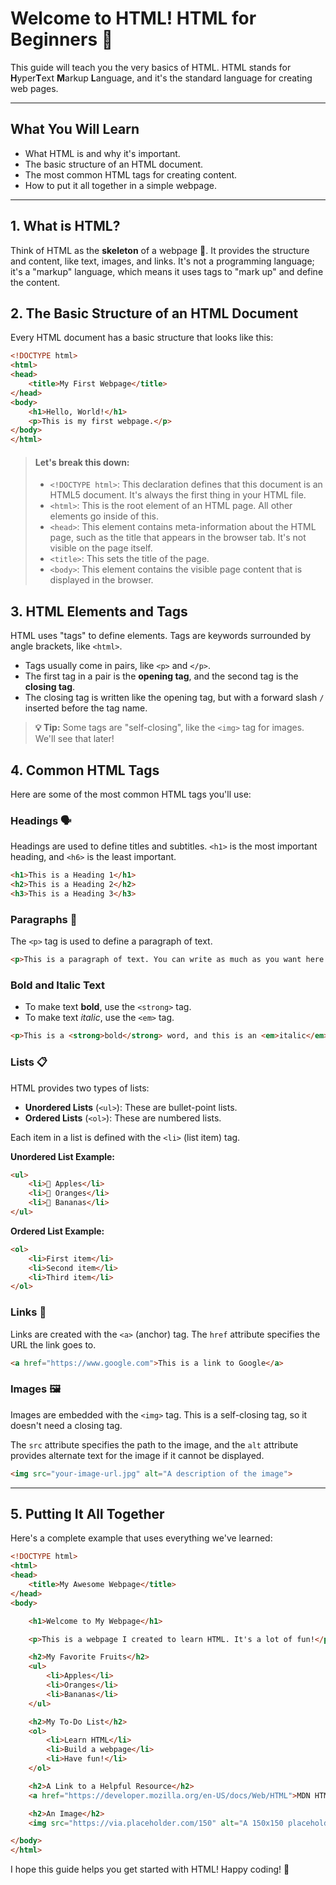 # Welcome to HTML!  HTML for Beginners 🚀

This guide will teach you the very basics of HTML. HTML stands for **H**yper**T**ext **M**arkup **L**anguage, and it's the standard language for creating web pages.

---

## What You Will Learn

*   What HTML is and why it's important.
*   The basic structure of an HTML document.
*   The most common HTML tags for creating content.
*   How to put it all together in a simple webpage.

---

## 1. What is HTML?

Think of HTML as the **skeleton** of a webpage 🦴. It provides the structure and content, like text, images, and links. It's not a programming language; it's a "markup" language, which means it uses tags to "mark up" and define the content.

## 2. The Basic Structure of an HTML Document

Every HTML document has a basic structure that looks like this:

```html
<!DOCTYPE html>
<html>
<head>
    <title>My First Webpage</title>
</head>
<body>
    <h1>Hello, World!</h1>
    <p>This is my first webpage.</p>
</body>
</html>
```

> #### Let's break this down:
>
> *   `<!DOCTYPE html>`: This declaration defines that this document is an HTML5 document. It's always the first thing in your HTML file.
> *   `<html>`: This is the root element of an HTML page. All other elements go inside of this.
> *   `<head>`: This element contains meta-information about the HTML page, such as the title that appears in the browser tab. It's not visible on the page itself.
> *   `<title>`: This sets the title of the page.
> *   `<body>`: This element contains the visible page content that is displayed in the browser.

## 3. HTML Elements and Tags

HTML uses "tags" to define elements. Tags are keywords surrounded by angle brackets, like `<html>`.

*   Tags usually come in pairs, like `<p>` and `</p>`.
*   The first tag in a pair is the **opening tag**, and the second tag is the **closing tag**.
*   The closing tag is written like the opening tag, but with a forward slash `/` inserted before the tag name.

> **💡 Tip:** Some tags are "self-closing", like the `<img>` tag for images. We'll see that later!

## 4. Common HTML Tags

Here are some of the most common HTML tags you'll use:

### Headings 🗣️

Headings are used to define titles and subtitles. `<h1>` is the most important heading, and `<h6>` is the least important.

```html
<h1>This is a Heading 1</h1>
<h2>This is a Heading 2</h2>
<h3>This is a Heading 3</h3>
```

### Paragraphs 📝

The `<p>` tag is used to define a paragraph of text.

```html
<p>This is a paragraph of text. You can write as much as you want here.</p>
```

### Bold and Italic Text

*   To make text **bold**, use the `<strong>` tag.
*   To make text *italic*, use the `<em>` tag.

```html
<p>This is a <strong>bold</strong> word, and this is an <em>italic</em> word.</p>
```

### Lists 📋

HTML provides two types of lists:

*   **Unordered Lists** (`<ul>`): These are bullet-point lists.
*   **Ordered Lists** (`<ol>`): These are numbered lists.

Each item in a list is defined with the `<li>` (list item) tag.

**Unordered List Example:**

```html
<ul>
    <li>🍎 Apples</li>
    <li>🍊 Oranges</li>
    <li>🍌 Bananas</li>
</ul>
```

**Ordered List Example:**

```html
<ol>
    <li>First item</li>
    <li>Second item</li>
    <li>Third item</li>
</ol>
```

### Links 🔗

Links are created with the `<a>` (anchor) tag. The `href` attribute specifies the URL the link goes to.

```html
<a href="https://www.google.com">This is a link to Google</a>
```

### Images 🖼️

Images are embedded with the `<img>` tag. This is a self-closing tag, so it doesn't need a closing tag.

The `src` attribute specifies the path to the image, and the `alt` attribute provides alternate text for the image if it cannot be displayed.

```html
<img src="your-image-url.jpg" alt="A description of the image">
```

---

## 5. Putting It All Together

Here's a complete example that uses everything we've learned:

```html
<!DOCTYPE html>
<html>
<head>
    <title>My Awesome Webpage</title>
</head>
<body>

    <h1>Welcome to My Webpage</h1>

    <p>This is a webpage I created to learn HTML. It's a lot of fun!</p>

    <h2>My Favorite Fruits</h2>
    <ul>
        <li>Apples</li>
        <li>Oranges</li>
        <li>Bananas</li>
    </ul>

    <h2>My To-Do List</h2>
    <ol>
        <li>Learn HTML</li>
        <li>Build a webpage</li>
        <li>Have fun!</li>
    </ol>

    <h2>A Link to a Helpful Resource</h2>
    <a href="https://developer.mozilla.org/en-US/docs/Web/HTML">MDN HTML Documentation</a>

    <h2>An Image</h2>
    <img src="https://via.placeholder.com/150" alt="A 150x150 placeholder image">

</body>
</html>
```

I hope this guide helps you get started with HTML! Happy coding! 🎉